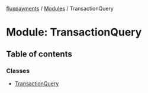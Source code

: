 [fluxpayments](../README.md) / [Modules](../modules.md) / TransactionQuery

# Module: TransactionQuery

## Table of contents

### Classes

- [TransactionQuery](../classes/TransactionQuery.TransactionQuery.md)
